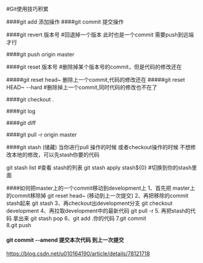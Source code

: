 #Git使用技巧积累

####git add  添加操作
####git  commit 提交操作

####git revert 版本号   #回退掉一个版本 此时也是一个commit 需要push到远端才行

####git push origin master

####git reset 版本号 #删除掉某个版本号的commit，但是代码的修改还在 

#####git reset head~   删除上一个commit,代码的修改还在
#####git reset HEAD~ --hard #删除掉上一个commit,同时代码的修改也不在了

####git checkout .

####git log 

####git diff 

####git pull -r origin master

####git stash (储藏)
当你进行pull 操作的时候 或者checkout操作的时候  不想修改本地的修改，可以先stash你要的代码

git stash list #查看 stash的列表
git stash apply stash${0} #切换到你的stash里面


####如何把master上的一个commit移动到development上
1、首先把 master上的commit移除掉  git  reset  head~ (移动到上一次提交)
2、再把移除的commit stash起来  git stash
3、再checkout出development分支  git checkout development
4、再拉取development中的最新代码  git pull -r
5. 再把stash的代码 拿出来  git stash pop
6、git add .你的代码
7.git commit  
8.git push   


#### git commit --amend 提交本次代码 到上一次提交
https://blog.csdn.net/u010164190/article/details/78121718
